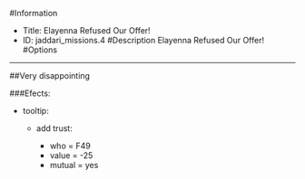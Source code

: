 #Information
 - Title: Elayenna Refused Our Offer!
 - ID: jaddari_missions.4
#Description
Elayenna Refused Our Offer!
#Options

___
##Very disappointing

###Efects:<ul><li>tooltip:</li><ul><li>add trust:</li><ul><li>who = F49</li><li>value = -25</li><li>mutual = yes</li></ul></ul></ul>
